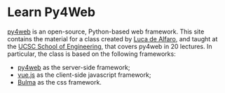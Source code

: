 # Learn Py4Web

[py4web](https://py4web.com) is an open-source, Python-based web framework.  This site contains the material for a class created by [Luca de Alfaro](https://lucadealfaro.github.io), and taught at the [UCSC School of Engineering](https://www.soe.ucsc.edu), that covers py4web in 20 lectures.  In particular, the class is based on the following frameworks: 

* [py4web](https://py4web.com) as the server-side framework;
* [vue.js](https://vuejs.org/) as the client-side javascript framework;
* [Bulma](https://bulma.io/) as the css framework.



